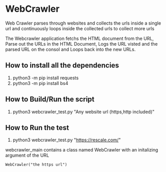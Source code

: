 # WebCrawler
Web Crawler parses through websites and collects the urls inside a single url and continuously loops inside the collected urls to collect more urls

The Webcrawler application fetchs the HTML document from the URL, Parse out the URLs in the HTML Document, Logs the URL visted and the parsed URL on the consol and Loops back into the new URLs. 

## How to install all the dependencies
1. python3 -m pip install requests
2. python3 -m pip install bs4 

## How to Build/Run the script
1. python3 webcrawler_test.py "Any website url (https,http included)"


## How to Run the test
1. python3 webcrawler_test.py "https://rescale.com/"

webcrawler_main contains a class named WebCrawler with an initalizing argument of the URL

    WebCrawler("the https url")

